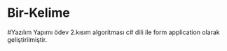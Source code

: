 # Bir-Kelime

#Yazılım Yapımı ödev 2.kısım algoritması c# dili ile form application olarak geliştirilmiştir.
